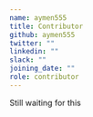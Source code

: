 ```yaml
---
name: aymen555
title: Contributor
github: aymen555
twitter: ""
linkedin: ""
slack: ""
joining_date: ""
role: contributor
---
```


Still waiting for this
